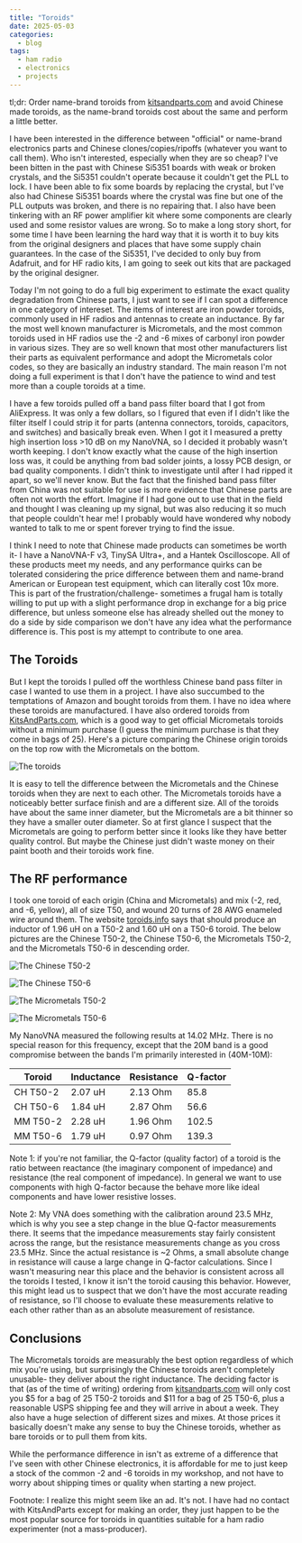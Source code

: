 ```yaml
---
title: "Toroids"
date: 2025-05-03
categories:
  - blog
tags:
  - ham radio
  - electronics
  - projects
---
```


tl;dr: Order name-brand toroids from [kitsandparts.com](kitsandparts.com) and avoid Chinese made toroids, as the name-brand toroids cost about the same and perform a little better.

I have been interested in the difference between "official" or name-brand electronics parts and Chinese clones/copies/ripoffs (whatever you want to call them).  Who isn't interested, especially when they are so cheap?  I've been bitten in the past with Chinese Si5351 boards with weak or broken crystals, and the Si5351 couldn't operate because it couldn't get the PLL to lock. I have been able to fix some boards by replacing the crystal, but I've also had Chinese Si5351 boards where the crystal was fine but one of the PLL outputs was broken, and there is no repairing that.  I also have been tinkering with an RF power amplifier kit where some components are clearly used and some resistor values are wrong.  So to make a long story short, for some time I have been learning the hard way that it is worth it to buy kits from the original designers and places that have some supply chain guarantees.  In the case of the Si5351, I've decided to only buy from Adafruit, and for HF radio kits, I am going to seek out kits that are packaged by the original designer.  

Today I'm not going to do a full big experiment to estimate the exact quality degradation from Chinese parts, I just want to see if I can spot a difference in one category of intereset.  The items of interest are iron powder toroids, commonly used in HF radios and antennas to create an inductance.  By far the most well known manufacturer is Micrometals, and the most common toroids used in HF radios use the -2 and -6 mixes of carbonyl iron powder in various sizes.  They are so well known that most other manufacturers list their parts as equivalent performance and adopt the Micrometals color codes, so they are basically an industry standard.  The main reason I'm not doing a full experiment is that I don't have the patience to wind and test more than a couple toroids at a time.

I have a few toroids pulled off a band pass filter board that I got from AliExpress.  It was only a few dollars, so I figured that even if I didn't like the filter itself I could strip it for parts (antenna connectors, toroids, capacitors, and switches) and basically break even.  When I got it I measured a pretty high insertion loss >10 dB on my NanoVNA, so I decided it probably wasn't worth keeping.  I don't know exactly what the cause of the high insertion loss was, it could be anything from bad solder joints, a lossy PCB design, or bad quality components.  I didn't think to investigate until after I had ripped it apart, so we'll never know.  But the  fact that the finished band pass filter from China was not suitable for use is more evidence that Chinese parts are often not worth the effort.  Imagine if I had gone out to use that in the field and thought I was cleaning up my signal, but was also reducing it so much that people couldn't hear me!  I probably would have wondered why nobody wanted to talk to me or spent forever trying to find the issue.

I think I need to note that Chinese made products can sometimes be worth it- I have a NanoVNA-F v3, TinySA Ultra+, and a Hantek Oscilloscope.  All of these products meet my needs, and any performance quirks can be tolerated considering the price difference between them and name-brand American or European test equipment, which can literally cost 10x more.  This is part of the frustration/challenge- sometimes a frugal ham is totally willing to put up with a slight performance drop in exchange for a big price difference, but unless someone else has already shelled out the money to do a side by side comparison we don't have any idea what the performance difference is.  This post is my attempt to contribute to one area.

## The Toroids

But I kept the toroids I pulled off the worthless Chinese band pass filter in case I wanted to use them in a project.  I have also succumbed to the temptations of Amazon and bought toroids from them.  I have no idea where these toroids are manufactured.  I have also ordered toroids from [KitsAndParts.com](kitsandparts.com), which is a good way to get official Micrometals toroids without a minimum purchase (I guess the minimum purchase is that they come in bags of 25).  Here's a picture comparing the Chinese origin toroids on the top row with the Micrometals on the bottom.

![The toroids](/assets/images/toroids/toroids.jpg)

It is easy to tell the difference between the Micrometals and the Chinese toroids when they are next to each other.  The Micrometals toroids have a noticeably better surface finish and are a different size.  All of the toroids have about the same inner diameter, but the Micrometals are a bit thinner so they have a smaller outer diameter.  So at first glance I suspect that the Micrometals are going to perform better since it looks like they have better quality control.  But maybe the Chinese just didn't waste money on their paint booth and their toroids work fine.

## The RF performance

I took one toroid of each origin (China and Micrometals) and mix (-2, red, and -6, yellow), all of size T50, and wound 20 turns of 28 AWG enameled wire around them. The website [toroids.info](toroids.info) says that should produce an inductor of 1.96 uH on a T50-2 and 1.60 uH on a T50-6 toroid.  The below pictures are the Chinese T50-2, the Chinese T50-6, the Micrometals T50-2, and the Micrometals T50-6 in descending order.

![The Chinese T50-2](/assets/images/toroids/china-2.jpg)

![The Chinese T50-6](/assets/images/toroids/china-6.jpg)

![The Micrometals T50-2](/assets/images/toroids/usa-2.jpg)

![The Micrometals T50-6](/assets/images/toroids/usa-6.jpg)

My NanoVNA measured the following results at 14.02 MHz.  There is no special reason for this frequency, except that the 20M band is a good compromise between the bands I'm primarily interested in (40M-10M):

|Toroid    |Inductance|Resistance|Q-factor  |
|----------|----------|----------|----------|
| CH T50-2 | 2.07 uH  | 2.13 Ohm | 85.8     |
| CH T50-6 | 1.84 uH  | 2.87 Ohm | 56.6     |
| MM T50-2 | 2.28 uH  | 1.96 Ohm | 102.5    |
| MM T50-6 | 1.79 uH  | 0.97 Ohm | 139.3    |

Note 1: if you're not familiar, the Q-factor (quality factor) of a toroid is the ratio between reactance (the imaginary component of impedance) and resistance (the real component of impedance).  In general we want to use components with high Q-factor because the behave more like ideal components and have lower resistive losses.

Note 2: My VNA does something with the calibration around 23.5 MHz, which is why you see a step change in the blue Q-factor measurements there.  It seems that the impedance measurements stay fairly consistent across the range, but the resistance measurements change as you cross 23.5 MHz.  Since the actual resistance is ~2 Ohms, a small absolute change in resistance will cause a large change in Q-factor calculations.  Since I wasn't measuring near this place and the behavior is consistent across all the toroids I tested, I know it isn't the toroid causing this behavior.  However, this might lead us to suspect that we don't have the most accurate reading of resistance, so I'll choose to evaluate these measurements relative to each other rather than as an absolute measurement of resistance.

## Conclusions

The Micrometals toroids are measurably the best option regardless of which mix you're using, but surprisingly the Chinese toroids aren't completely unusable- they deliver about the right inductance.  The deciding factor is that (as of the time of writing) ordering from [kitsandparts.com](kitsandparts.com) will only cost you $5 for a bag of 25 T50-2 toroids and $11 for a bag of 25 T50-6, plus a reasonable USPS shipping fee and they will arrive in about a week. They also have a huge selection of different sizes and mixes.  At those prices it basically doesn't make any sense to buy the Chinese toroids, whether as bare toroids or to pull them from kits.

While the performance difference in  isn't as extreme of a difference that I've seen with other Chinese electronics, it is affordable for me to just keep a stock of the common -2 and -6 toroids in my workshop, and not have to worry about shipping times or quality when starting a new project.

Footnote: I realize this might seem like an ad.  It's not.  I have had no contact with KitsAndParts except for making an order, they just happen to be the most popular source for toroids in quantities suitable for a ham radio experimenter (not a mass-producer).